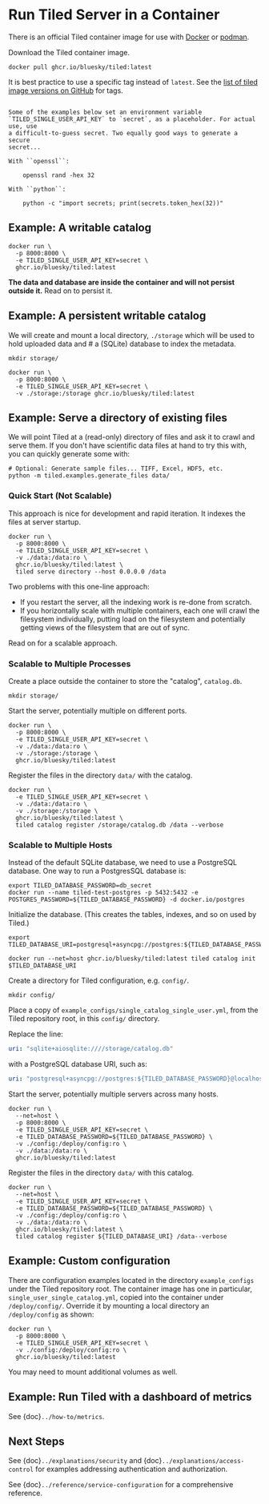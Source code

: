 # Run Tiled Server in a Container

There is an official Tiled container image for use with
[Docker](https://www.docker.com/) or [podman](https://podman.io/).

Download the Tiled container image.

```
docker pull ghcr.io/bluesky/tiled:latest
```

It is best practice to use a specific tag instead of `latest`.
See the [list of tiled image versions on GitHub](https://github.com/bluesky/tiled/pkgs/container/tiled)
for tags.

```{note}

Some of the examples below set an environment variable
`TILED_SINGLE_USER_API_KEY` to `secret`, as a placeholder. For actual use, use
a difficult-to-guess secret. Two equally good ways to generate a secure
secret...

With ``openssl``:

    openssl rand -hex 32

With ``python``:

    python -c "import secrets; print(secrets.token_hex(32))"

```

## Example: A writable catalog

```
docker run \
  -p 8000:8000 \
  -e TILED_SINGLE_USER_API_KEY=secret \
  ghcr.io/bluesky/tiled:latest
```

**The data and database are inside the container and will not persist outside
it.** Read on to persist it.

## Example: A persistent writable catalog

We will create and mount a local directory, `./storage` which will be used to
hold uploaded data and # a (SQLite) database to index the metadata.

```
mkdir storage/

docker run \
  -p 8000:8000 \
  -e TILED_SINGLE_USER_API_KEY=secret \
  -v ./storage:/storage ghcr.io/bluesky/tiled:latest
```

## Example: Serve a directory of existing files

We will point Tiled at a (read-only) directory of files and ask it to crawl and
serve them. If you don't have scientific data files at hand to try this with, you can
quickly generate some with:

```
# Optional: Generate sample files... TIFF, Excel, HDF5, etc.
python -m tiled.examples.generate_files data/
```

### Quick Start (Not Scalable)

This approach is nice for development and rapid iteration. It indexes the files
at server startup.

```
docker run \
  -p 8000:8000 \
  -e TILED_SINGLE_USER_API_KEY=secret \
  -v ./data:/data:ro \
  ghcr.io/bluesky/tiled:latest \
  tiled serve directory --host 0.0.0.0 /data
```

Two problems with this one-line approach:

* If you restart the server, all the indexing work is re-done from scratch.
* If you horizontally scale with multiple containers, each one will crawl the
  filesystem individually, putting load on the filesystem and potentially getting
  views of the filesystem that are out of sync.

Read on for a scalable approach.

### Scalable to Multiple Processes

Create a place outside the container to store the "catalog", `catalog.db`.

```
mkdir storage/
```

Start the server, potentially multiple on different ports.

```
docker run \
  -p 8000:8000 \
  -e TILED_SINGLE_USER_API_KEY=secret \
  -v ./data:/data:ro \
  -v ./storage:/storage \
  ghcr.io/bluesky/tiled:latest
```

Register the files in the directory `data/` with the catalog.

```
docker run \
  -e TILED_SINGLE_USER_API_KEY=secret \
  -v ./data:/data:ro \
  -v ./storage:/storage \
  ghcr.io/bluesky/tiled:latest \
  tiled catalog register /storage/catalog.db /data --verbose
```

### Scalable to Multiple Hosts

Instead of the default SQLite database, we need to use a PostgreSQL database.
One way to run a PostgresSQL database is:

```
export TILED_DATABASE_PASSWORD=db_secret
docker run --name tiled-test-postgres -p 5432:5432 -e POSTGRES_PASSWORD=${TILED_DATABASE_PASSWORD} -d docker.io/postgres
```

Initialize the database. (This creates the tables, indexes, and so on used by Tiled.)

```
export TILED_DATABASE_URI=postgresql+asyncpg://postgres:${TILED_DATABASE_PASSWORD}@localhost:5432

docker run --net=host ghcr.io/bluesky/tiled:latest tiled catalog init $TILED_DATABASE_URI
```

Create a directory for Tiled configuration, e.g. `config/`.

```
mkdir config/
```

Place a copy of `example_configs/single_catalog_single_user.yml`, from the Tiled
repository root, in this `config/` directory.

Replace the line:


```yaml
uri: "sqlite+aiosqlite:////storage/catalog.db"
```

with a PostgreSQL database URI, such as:

```yaml
uri: "postgresql+asyncpg://postgres:${TILED_DATABASE_PASSWORD}@localhost:5432"
```

Start the server, potentially multiple servers across many hosts.

```
docker run \
  --net=host \
  -p 8000:8000 \
  -e TILED_SINGLE_USER_API_KEY=secret \
  -e TILED_DATABASE_PASSWORD=${TILED_DATABASE_PASSWORD} \
  -v ./config:/deploy/config:ro \
  -v ./data:/data:ro \
  ghcr.io/bluesky/tiled:latest
```

Register the files in the directory `data/` with this catalog.

```
docker run \
  --net=host \
  -e TILED_SINGLE_USER_API_KEY=secret \
  -e TILED_DATABASE_PASSWORD=${TILED_DATABASE_PASSWORD} \
  -v ./config:/deploy/config:ro \
  -v ./data:/data:ro \
  ghcr.io/bluesky/tiled:latest \
  tiled catalog register ${TILED_DATABASE_URI} /data--verbose
```

## Example: Custom configuration

There are configuration examples located in the directory `example_configs`
under the Tiled repository root. The container image has one in particular,
`single_user_single_catalog.yml`, copied into the container under
`/deploy/config/`. Override it by mounting a local directory an
`/deploy/config` as shown:

```
docker run \
  -p 8000:8000 \
  -e TILED_SINGLE_USER_API_KEY=secret \
  -v ./config:/deploy/config:ro \
  ghcr.io/bluesky/tiled:latest
```

You may need to mount additional volumes as well.

## Example: Run Tiled with a dashboard of metrics

See {doc}`../how-to/metrics`.

## Next Steps

See {doc}`../explanations/security` and {doc}`../explanations/access-control`
for examples addressing authentication and authorization.

See {doc}`../reference/service-configuration` for a comprehensive reference.
